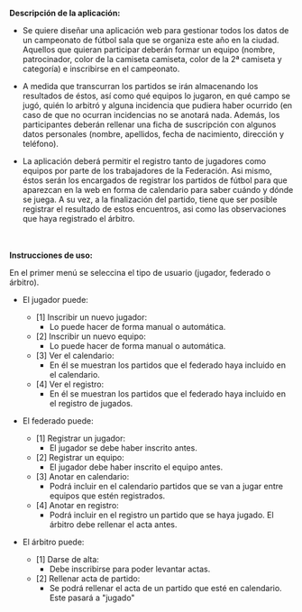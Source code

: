 **Descripción de la aplicación:**

 * Se quiere diseñar una aplicación web para gestionar todos los datos de un campeonato
   de fútbol sala que se organiza este año en la ciudad. Aquellos que quieran participar
   deberán formar un equipo (nombre, patrocinador, color de la camiseta camiseta, color
   de la 2ª camiseta y categoría) e inscribirse en el campeonato.

 * A medida que transcurran los partidos se irán almacenando los resultados de éstos,
   así como qué equipos lo jugaron, en qué campo se jugó, quién lo arbitró y alguna
   incidencia que pudiera haber ocurrido (en caso de que no ocurran incidencias no se
   anotará nada. Además, los participantes deberán rellenar una ficha de suscripción con
   algunos datos personales (nombre, apellidos, fecha de nacimiento, dirección y teléfono).

 * La aplicación deberá permitir el registro tanto de jugadores como equipos por parte de
   los trabajadores de la Federación. Asi mismo, éstos serán los encargados de registrar los
   partidos de fútbol para que aparezcan en la web en forma de calendario para saber cuándo
   y dónde se juega. A su vez, a la finalización del partido, tiene que ser posible registrar
   el resultado de estos encuentros, asi como las observaciones que haya registrado el árbitro.

<br><br>
**Instrucciones de uso:**

En el primer menú se seleccina el tipo de usuario (jugador, federado o árbitro).

 * El jugador puede:
	
	- [1] Inscribir un nuevo jugador:<br>
		- Lo puede hacer de forma manual o automática.
	- [2] Inscribir un nuevo equipo:<br>
		- Lo puede hacer de forma manual o automática.
	- [3] Ver el calendario:<br>
		- En él se muestran los partidos que el federado haya incluido en el calendario.
	- [4] Ver el registro:<br>
		- En él se muestran los partidos que el federado haya incluido en el registro de jugados.
		
		
 * El federado puede:

	- [1] Registrar un jugador:
		- El jugador se debe haber inscrito antes.
	- [2] Registrar un equipo:
		- El jugador debe haber inscrito el equipo antes.
	- [3] Anotar en calendario:
		- Podrá incluir en el calendario partidos que se van a jugar entre equipos que estén registrados.
	- [4] Anotar en registro:
		- Podrá incluir en el registro un partido que se haya jugado. El árbitro debe rellenar el acta antes.
		
		
 * El árbitro puede:

	- [1] Darse de alta:
		- Debe inscribirse para poder levantar actas.
	- [2] Rellenar acta de partido:
		- Se podrá rellenar el acta de un partido que esté en calendario. Este pasará a "jugado"
